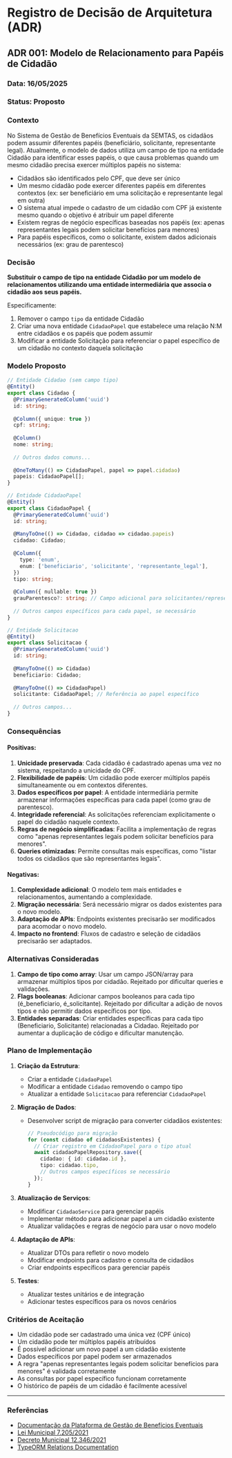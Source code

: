 # Registro de Decisão de Arquitetura (ADR)

## ADR 001: Modelo de Relacionamento para Papéis de Cidadão

### Data: 16/05/2025

### Status: Proposto

### Contexto

No Sistema de Gestão de Benefícios Eventuais da SEMTAS, os cidadãos podem assumir diferentes papéis (beneficiário, solicitante, representante legal). Atualmente, o modelo de dados utiliza um campo de tipo na entidade Cidadão para identificar esses papéis, o que causa problemas quando um mesmo cidadão precisa exercer múltiplos papéis no sistema:

- Cidadãos são identificados pelo CPF, que deve ser único
- Um mesmo cidadão pode exercer diferentes papéis em diferentes contextos (ex: ser beneficiário em uma solicitação e representante legal em outra)
- O sistema atual impede o cadastro de um cidadão com CPF já existente mesmo quando o objetivo é atribuir um papel diferente
- Existem regras de negócio específicas baseadas nos papéis (ex: apenas representantes legais podem solicitar benefícios para menores)
- Para papéis específicos, como o solicitante, existem dados adicionais necessários (ex: grau de parentesco)

### Decisão

**Substituir o campo de tipo na entidade Cidadão por um modelo de relacionamentos utilizando uma entidade intermediária que associa o cidadão aos seus papéis.**

Especificamente:

1. Remover o campo `tipo` da entidade Cidadão
2. Criar uma nova entidade `CidadaoPapel` que estabelece uma relação N:M entre cidadãos e os papéis que podem assumir
3. Modificar a entidade Solicitação para referenciar o papel específico de um cidadão no contexto daquela solicitação

### Modelo Proposto

```typescript
// Entidade Cidadao (sem campo tipo)
@Entity()
export class Cidadao {
  @PrimaryGeneratedColumn('uuid')
  id: string;
  
  @Column({ unique: true })
  cpf: string;
  
  @Column()
  nome: string;
  
  // Outros dados comuns...
  
  @OneToMany(() => CidadaoPapel, papel => papel.cidadao)
  papeis: CidadaoPapel[];
}

// Entidade CidadaoPapel
@Entity()
export class CidadaoPapel {
  @PrimaryGeneratedColumn('uuid')
  id: string;
  
  @ManyToOne(() => Cidadao, cidadao => cidadao.papeis)
  cidadao: Cidadao;
  
  @Column({
    type: 'enum',
    enum: ['beneficiario', 'solicitante', 'representante_legal'],
  })
  tipo: string;
  
  @Column({ nullable: true })
  grauParentesco?: string; // Campo adicional para solicitantes/representantes
  
  // Outros campos específicos para cada papel, se necessário
}

// Entidade Solicitacao
@Entity()
export class Solicitacao {
  @PrimaryGeneratedColumn('uuid')
  id: string;
  
  @ManyToOne(() => Cidadao)
  beneficiario: Cidadao;
  
  @ManyToOne(() => CidadaoPapel)
  solicitante: CidadaoPapel; // Referência ao papel específico
  
  // Outros campos...
}
```

### Consequências

#### Positivas:

1. **Unicidade preservada**: Cada cidadão é cadastrado apenas uma vez no sistema, respeitando a unicidade do CPF.
2. **Flexibilidade de papéis**: Um cidadão pode exercer múltiplos papéis simultaneamente ou em contextos diferentes.
3. **Dados específicos por papel**: A entidade intermediária permite armazenar informações específicas para cada papel (como grau de parentesco).
4. **Integridade referencial**: As solicitações referenciam explicitamente o papel do cidadão naquele contexto.
5. **Regras de negócio simplificadas**: Facilita a implementação de regras como "apenas representantes legais podem solicitar benefícios para menores".
6. **Queries otimizadas**: Permite consultas mais específicas, como "listar todos os cidadãos que são representantes legais".

#### Negativas:

1. **Complexidade adicional**: O modelo tem mais entidades e relacionamentos, aumentando a complexidade.
2. **Migração necessária**: Será necessário migrar os dados existentes para o novo modelo.
3. **Adaptação de APIs**: Endpoints existentes precisarão ser modificados para acomodar o novo modelo.
4. **Impacto no frontend**: Fluxos de cadastro e seleção de cidadãos precisarão ser adaptados.

### Alternativas Consideradas

1. **Campo de tipo como array**: Usar um campo JSON/array para armazenar múltiplos tipos por cidadão. Rejeitado por dificultar queries e validações.
2. **Flags booleanas**: Adicionar campos booleanos para cada tipo (é_beneficiario, é_solicitante). Rejeitado por dificultar a adição de novos tipos e não permitir dados específicos por tipo.
3. **Entidades separadas**: Criar entidades específicas para cada tipo (Beneficiario, Solicitante) relacionadas a Cidadao. Rejeitado por aumentar a duplicação de código e dificultar manutenção.

### Plano de Implementação

1. **Criação da Estrutura**:
   - Criar a entidade `CidadaoPapel`
   - Modificar a entidade `Cidadao` removendo o campo tipo
   - Atualizar a entidade `Solicitacao` para referenciar `CidadaoPapel`

2. **Migração de Dados**:
   - Desenvolver script de migração para converter cidadãos existentes:
     ```typescript
     // Pseudocódigo para migração
     for (const cidadao of cidadaosExistentes) {
       // Criar registro em CidadaoPapel para o tipo atual
       await cidadaoPapelRepository.save({
         cidadao: { id: cidadao.id },
         tipo: cidadao.tipo,
         // Outros campos específicos se necessário
       });
     }
     ```

3. **Atualização de Serviços**:
   - Modificar `CidadaoService` para gerenciar papéis
   - Implementar método para adicionar papel a um cidadão existente
   - Atualizar validações e regras de negócio para usar o novo modelo

4. **Adaptação de APIs**:
   - Atualizar DTOs para refletir o novo modelo
   - Modificar endpoints para cadastro e consulta de cidadãos
   - Criar endpoints específicos para gerenciar papéis

5. **Testes**:
   - Atualizar testes unitários e de integração
   - Adicionar testes específicos para os novos cenários

### Critérios de Aceitação

- Um cidadão pode ser cadastrado uma única vez (CPF único)
- Um cidadão pode ter múltiplos papéis atribuídos
- É possível adicionar um novo papel a um cidadão existente
- Dados específicos por papel podem ser armazenados
- A regra "apenas representantes legais podem solicitar benefícios para menores" é validada corretamente
- As consultas por papel específico funcionam corretamente
- O histórico de papéis de um cidadão é facilmente acessível

---

### Referências

- [Documentação da Plataforma de Gestão de Benefícios Eventuais](../../../Product%20Requirements%20Document%20(PRD).md)
- [Lei Municipal 7.205/2021](link_para_lei)
- [Decreto Municipal 12.346/2021](link_para_decreto)
- [TypeORM Relations Documentation](https://typeorm.io/#/relations)